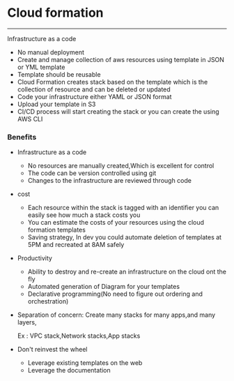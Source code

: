 # Cloud formation

---
Infrastructure as a code
* No manual deployment 
* Create and manage collection of aws resources using template in JSON or YML template
* Template should be reusable
* Cloud Formation creates stack based on the template which is the collection of resource and can be deleted or updated 
* Code your infrastructure either YAML or JSON format 
* Upload your template in S3
* CI/CD process will start creating the stack or you can create the using AWS CLI

### Benefits
* Infrastructure as a code
  * No resources are manually created,Which is excellent for control
  * The code can be version controlled using git
  * Changes to the infrastructure are reviewed through code
* cost
  * Each resource within the stack is tagged with an identifier you can easily see how much a stack costs you
  * You can estimate the costs of your resources using the cloud formation templates 
  * Saving strategy, In dev you could automate deletion of templates at 5PM and recreated at 8AM safely 
* Productivity 
  * Ability to destroy and re-create an infrastructure on the cloud ont the fly
  * Automated generation of Diagram for your templates
  * Declarative programming(No need to figure out ordering and orchestration)
* Separation of concern: Create many stacks for many apps,and many layers,
  
  Ex : VPC stack,Network stacks,App stacks
* Don't reinvest the wheel
  * Leverage existing templates on the web
  * Leverage the documentation

